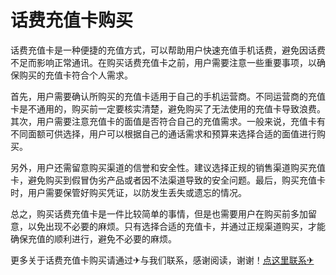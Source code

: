 # 话费充值卡购买

话费充值卡是一种便捷的充值方式，可以帮助用户快速充值手机话费，避免因话费不足而影响正常通讯。在购买话费充值卡之前，用户需要注意一些重要事项，以确保购买的充值卡符合个人需求。

首先，用户需要确认所购买的充值卡适用于自己的手机运营商。不同运营商的充值卡是不通用的，购买前一定要核实清楚，避免购买了无法使用的充值卡导致浪费。其次，用户需要注意充值卡的面值是否符合自己的充值需求。一般来说，充值卡有不同面额可供选择，用户可以根据自己的通话需求和预算来选择合适的面值进行购买。

另外，用户还需留意购买渠道的信誉和安全性。建议选择正规的销售渠道购买充值卡，避免购买到假冒伪劣产品或者因不法渠道导致的安全问题。最后，购买充值卡时，用户需要保管好购买凭证，以防发生丢失或遗忘的情况。

总之，购买话费充值卡是一件比较简单的事情，但是也需要用户在购买前多加留意，以免出现不必要的麻烦。只有选择合适的充值卡，并通过正规渠道购买，才能确保充值的顺利进行，避免不必要的麻烦。

更多关于话费充值卡购买请通过✈与我们联系，感谢阅读，谢谢！[点这里联系✈](https://gg.k02.cc)